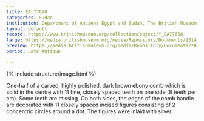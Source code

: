 ```yaml
---
title: EA.77658
categories: Sudan
institution: Department of Ancient Egypt and Sudan, The British Museum
layout: default
record: https://www.britishmuseum.org/collection/object/Y_EA77658
large: https://media.britishmuseum.org/media/Repository/Documents/2014_11/4_19/62d0f73f_dc22_4c96_b837_a3d9013e92a6/mid_01189029_001.jpg
preview: https://media.britishmuseum.org/media/Repository/Documents/2014_11/4_19/62d0f73f_dc22_4c96_b837_a3d9013e92a6/small_01189029_001.jpg
period: Late Antique

---
```

{% include structure/image.html %}

One-half of a carved, highly polished, dark brown ebony comb which is solid in the centre with 11 fine, closely spaced teeth on one side (8 teeth per cm). Some teeth are missing. On both sides, the edges of the comb handle are decorated with 11 closely spaced incised figures consisting of 2 concentric circles around a dot. The figures were inlaid with silver.
